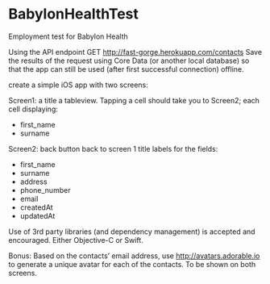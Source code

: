 # BabylonHealthTest
Employment test for Babylon Health

Using the API endpoint
GET http://fast-gorge.herokuapp.com/contacts
Save the results of the request using Core Data (or another local database) so that the app can still be used (after first successful connection) offline.

create a simple iOS app with two screens:

Screen1: 
a title
a tableview. Tapping a cell should take you to Screen2; each cell displaying:
  - first_name
  - surname

Screen2:
back button back to screen 1
title
labels for the fields:
  - first_name
  - surname
  - address
  - phone_number
  - email
  - createdAt
  - updatedAt

Use of 3rd party libraries (and dependency management) is accepted and encouraged.
Either Objective-C or Swift.

Bonus:
Based on the contacts’ email address, use http://avatars.adorable.io to generate a unique avatar for each of the contacts. To be shown on both screens.
